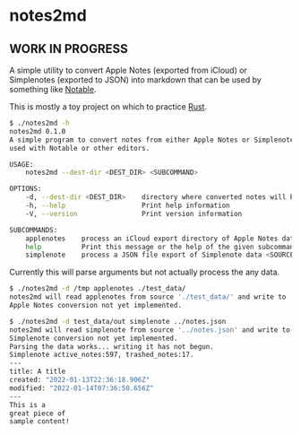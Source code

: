 # notes2md

## WORK IN PROGRESS

A simple utility to convert Apple Notes (exported from iCloud) or Simplenotes (exported to JSON) into markdown that can be used by something like [Notable](https://notable.app/).

This is mostly a toy project on which to practice [Rust](https://www.rust-lang.org/).

```bash
$ ./notes2md -h
notes2md 0.1.0
A simple program to convert notes from either Apple Notes or Simplenote to markdown which can be
used with Notable or other editors.

USAGE:
    notes2md --dest-dir <DEST_DIR> <SUBCOMMAND>

OPTIONS:
    -d, --dest-dir <DEST_DIR>    directory where converted notes will be written
    -h, --help                   Print help information
    -V, --version                Print version information

SUBCOMMANDS:
    applenotes    process an iCloud export directory of Apple Notes data <SOURCE_DIR>
    help          Print this message or the help of the given subcommand(s)
    simplenote    process a JSON file export of Simplenote data <SOURCE_FILE>
```

Currently this will parse arguments but not actually process the any data.

```bash
$ ./notes2md -d /tmp applenotes ./test_data/
notes2md will read applenotes from source './test_data/' and write to '/tmp'
Apple Notes conversion not yet implemented.

$ ./notes2md -d test_data/out simplenote ../notes.json
notes2md will read simplenote from source '../notes.json' and write to 'test_data/out'
Simplenote conversion not yet implemented.
Parsing the data works... writing it has not begun.
Simplenote active_notes:597, trashed_notes:17.
---
title: A title
created: "2022-01-13T22:36:18.906Z"
modified: "2022-01-14T07:36:50.656Z"
---
This is a
great piece of
sample content!
```
